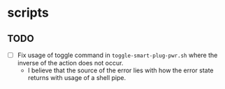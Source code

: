 # scripts

## TODO

- [ ] Fix usage of toggle command in `toggle-smart-plug-pwr.sh` where the inverse of the action does not occur. 
  * I believe that the source of the error lies with how the error state returns with usage of a shell pipe.
